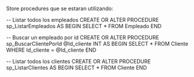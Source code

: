 


Store procedures que se estaran utilizando:

-- Listar todos los empleados
CREATE OR ALTER PROCEDURE sp_ListarEmpleados
AS
BEGIN
    SELECT * FROM Empleado
END

-- Buscar un empleado por id
CREATE OR ALTER PROCEDURE sp_BuscarClientePorId
    @Id_cliente INT
AS
BEGIN
    SELECT * FROM Cliente WHERE Id_cliente = @Id_cliente
END



-- Listar todos los clientes
CREATE OR ALTER PROCEDURE sp_ListarClientes
AS
BEGIN
    SELECT * FROM Cliente
END

